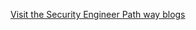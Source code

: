 [Visit the Security Engineer Path way blogs]([https://example.com](https://manas112233.github.io/securityengineer/))
